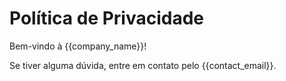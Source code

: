 # Política de Privacidade

Bem-vindo à {{company_name}}!

Se tiver alguma dúvida, entre em contato pelo {{contact_email}}.

<!-- Adicione mais cláusulas de política aqui --> 